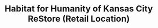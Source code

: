 ---
title: "Habitat for Humanity of Kansas City ReStore (Retail Location)"
url: /kansas-city/habitat-for-humanity-of-kansas-city-restore-retail-location/
shop: charity
---
